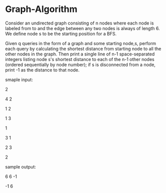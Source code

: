 # Graph-Algorithm
Consider an undirected graph consisting of n nodes where each node is labeled from to and the edge between any two nodes is always of length 6. We define node s to be the starting position for a BFS.

Given q queries in the form of a graph and some starting node,s, perform each query by calculating the shortest distance from starting node to all the other nodes in the graph. Then print a single line of n-1 space-separated integers listing node s's shortest distance to each of the n-1 other nodes (ordered sequentially by node number); if s is disconnected from a node, print -1 as the distance to that node. 

smaple input:

2

4 2

1 2

1 3

1

3 1

2 3

2

sample output:

6 6 -1

-1 6
